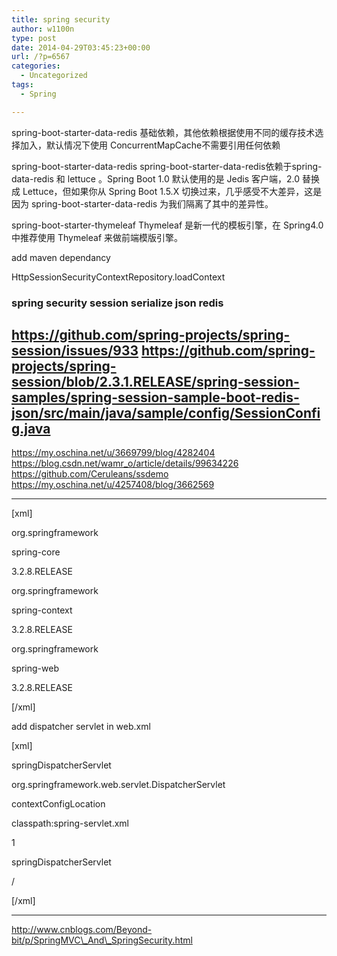 ```yaml
---
title: spring security
author: w1100n
type: post
date: 2014-04-29T03:45:23+00:00
url: /?p=6567
categories:
  - Uncategorized
tags:
  - Spring

---
```

spring-boot-starter-data-redis
基础依赖，其他依赖根据使用不同的缓存技术选择加入，默认情况下使用 ConcurrentMapCache不需要引用任何依赖

spring-boot-starter-data-redis
spring-boot-starter-data-redis依赖于spring-data-redis 和 lettuce 。Spring Boot 1.0 默认使用的是 Jedis 客户端，2.0 替换成 Lettuce，但如果你从 Spring Boot 1.5.X 切换过来，几乎感受不大差异，这是因为 spring-boot-starter-data-redis 为我们隔离了其中的差异性。

spring-boot-starter-thymeleaf
Thymeleaf 是新一代的模板引擎，在 Spring4.0 中推荐使用 Thymeleaf 来做前端模版引擎。

add maven dependancy


HttpSessionSecurityContextRepository.loadContext

### spring security session serialize json redis
https://github.com/spring-projects/spring-session/issues/933
https://github.com/spring-projects/spring-session/blob/2.3.1.RELEASE/spring-session-samples/spring-session-sample-boot-redis-json/src/main/java/sample/config/SessionConfig.java
---

https://my.oschina.net/u/3669799/blog/4282404
https://blog.csdn.net/wamr_o/article/details/99634226
https://github.com/Ceruleans/ssdemo
https://my.oschina.net/u/4257408/blog/3662569


---
[xml]

<dependency>
  
<groupId>org.springframework</groupId>
  
<artifactId>spring-core</artifactId>
  
<version>3.2.8.RELEASE</version>
  
</dependency>

<dependency>
  
<groupId>org.springframework</groupId>
  
<artifactId>spring-context</artifactId>
  
<version>3.2.8.RELEASE</version>
  
</dependency>
  
<dependency>
  
<groupId>org.springframework</groupId>
  
<artifactId>spring-web</artifactId>
  
<version>3.2.8.RELEASE</version>
  
</dependency>

[/xml]


add dispatcher servlet in web.xml

[xml]

<servlet>
  
<servlet-name>springDispatcherServlet</servlet-name>
  
<servlet-class>org.springframework.web.servlet.DispatcherServlet</servlet-class>
  
<init-param>
  
<param-name>contextConfigLocation</param-name>
  
<param-value>classpath:spring-servlet.xml</param-value>
  
</init-param>
  
<load-on-startup>1</load-on-startup>
  
</servlet>
  
<servlet-mapping>
  
<servlet-name>springDispatcherServlet</servlet-name>
  
<url-pattern>/</url-pattern>
  
</servlet-mapping>

[/xml]


---

http://www.cnblogs.com/Beyond-bit/p/SpringMVC\_And\_SpringSecurity.html